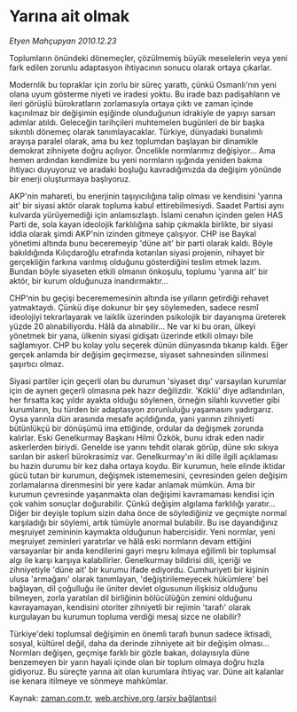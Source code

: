 # Yarına ait olmak

*Etyen Mahçupyan 2010.12.23*

<td class="columnist-detail">
<p>Toplumların önündeki dönemeçler, çözülmemiş büyük meselelerin veya yeni fark edilen zorunlu adaptasyon ihtiyacının sonucu olarak ortaya çıkarlar.</p>
<p>
<div id="haberMetinDiv">
<p>Modernlik bu topraklar için zorlu bir süreç yarattı, çünkü Osmanlı'nın yeni olana uyum gösterme niyeti ve iradesi yoktu. Bu irade bazı padişahların ve ileri görüşlü bürokratların zorlamasıyla ortaya çıktı ve zaman içinde kaçınılmaz bir değişimin eşiğinde olunduğunun idrakiyle de yapıyı sarsan adımlar atıldı. Geleceğin tarihçileri muhtemelen bugünleri de bir başka sıkıntılı dönemeç olarak tanımlayacaklar. Türkiye, dünyadaki bunalımlı arayışa paralel olarak, ama bu kez toplumdan başlayan bir dinamikle demokrat zihniyete doğru açılıyor. Öncelikle normlarımız değişiyor... Ama hemen ardından kendimize bu yeni normların ışığında yeniden bakma ihtiyacı duyuyoruz ve aradaki boşluğu kavradığımızda da değişim yönünde bir enerji oluşturmaya başlıyoruz.
<p>AKP'nin mahareti, bu enerjinin taşıyıcılığına talip olması ve kendisini 'yarına ait' bir siyasi aktör olarak topluma kabul ettirebilmesiydi. Saadet Partisi aynı kulvarda yürüyemediği için anlamsızlaştı. İslami cenahın içinden gelen HAS Parti de, sola kayan ideolojik farklılığına sahip çıkmakla birlikte, bir siyasi iddia olarak şimdi AKP'nin izinden gitmeye çalışıyor. CHP ise Baykal yönetimi altında bunu beceremeyip 'düne ait' bir parti olarak kaldı. Böyle bakıldığında Kılıçdaroğlu etrafında kotarılan siyasi projenin, nihayet bir gerçekliğin farkına varılmış olduğunu gösterdiğini teslim etmek lazım. Bundan böyle siyaseten etkili olmanın önkoşulu, toplumu 'yarına ait' bir aktör, bir kurum olduğunuza inandırmaktır...
<p>CHP'nin bu geçişi becerememesinin altında ise yılların getirdiği rehavet yatmaktaydı. Çünkü dişe dokunur bir şey söylemeden, sadece resmî ideolojiyi tekrarlayarak ve laiklik üzerinden psikolojik bir dayanışma üreterek yüzde 20 alınabiliyordu. Hâlâ da alınabilir... Ne var ki bu oran, ülkeyi yönetmek bir yana, ülkenin siyasi gidişatı üzerinde etkili olmayı bile sağlamıyor. CHP bu kolay yolu seçerek dünün dünyasında tıkanıp kaldı. Eğer gerçek anlamda bir değişim geçirmezse, siyaset sahnesinden silinmesi şaşırtıcı olmaz.
<p>Siyasi partiler için geçerli olan bu durumun 'siyaset dışı' varsayılan kurumlar için de aynen geçerli olmasına pek hazır değilizdir. 'Köklü' diye adlandırılan, her fırsatta kaç yıldır ayakta olduğu söylenen, örneğin silahlı kuvvetler gibi kurumların, bu türden bir adaptasyon zorunluluğu yaşamasını yadırgarız. Oysa yarınla dün arasında mesafe açıldığında, yani yarının zihniyeti bütünlükçü bir dönüşümü ima ettiğinde, ordular da değişmek zorunda kalırlar. Eski Genelkurmay Başkanı Hilmi Özkök, bunu idrak eden nadir askerlerden biriydi. Genelde ise yarını tehdit olarak görüp, düne sıkı sıkıya sarılan bir askerî bürokrasimiz var. Genelkurmay'ın iki dille ilgili açıklaması bu hazin durumu bir kez daha ortaya koydu. Bir kurumun, hele elinde iktidar gücü tutan bir kurumun, değişmek istememesini, çevresinden gelen değişim zorlamalarına direnmesini bir yere kadar anlamak mümkün. Ama bir kurumun çevresinde yaşanmakta olan değişimi kavramaması kendisi için çok vahim sonuçlar doğurabilir. Çünkü değişim algılama farklılığı yaratır... Diğer bir deyişle toplum sizin daha önce de söylediğiniz ve geçmişte normal karşıladığı bir söylemi, artık tümüyle anormal bulabilir. Bu ise dayandığınız meşruiyet zemininin kaymakta olduğunun habercisidir. Yeni normlar, yeni meşruiyet zeminleri yaratırlar ve hâlâ eski normların devam ettiğini varsayanlar bir anda kendilerini gayri meşru kılmaya eğilimli bir toplumsal algı ile karşı karşıya kalabilirler. Genelkurmay bildirisi dili, içeriği ve zihniyetiyle 'düne ait' bir kurumu ifade ediyordu. Cumhuriyeti bir kişinin ulusa 'armağanı' olarak tanımlayan, 'değiştirilemeyecek hükümlere' bel bağlayan, dil çoğulluğu ile üniter devlet olgusunun ilişkisiz olduğunu bilmeyen, zorla yaratılan dil birliğinin bölücülüğün zemini olduğunu kavrayamayan, kendisini otoriter zihniyetli bir rejimin 'tarafı' olarak kurgulayan bu kurumun topluma verdiği mesaj sizce ne olabilir?
<p>Türkiye'deki toplumsal değişimin en önemli tarafı bunun sadece iktisadi, sosyal, kültürel değil, daha da derinde zihniyete ait bir değişim olması... Normları değişen, geçmişe farklı bir gözle bakan, dolayısıyla düne benzemeyen bir yarın hayali içinde olan bir toplum olmaya doğru hızla gidiyoruz. Bu süreçte yarına ait olan kurumlara ihtiyaç var. Düne ait kalanlar ise kenara itilmeye ve sönmeye mahkûmlar. </p></p></p></p></p></div>
</p>
<a href="http://web.archive.org/web/20110101024543/mailto:e.mahcupyan@zaman.com.tr">
</a></td>

Kaynak: [zaman.com.tr](http://zaman.com.tr/yazar.do?yazino=1068745), [web.archive.org (arşiv bağlantısı)](http://web.archive.org/web/20110101024543/http://www.zaman.com.tr:80/yazar.do?yazino=1068745)
